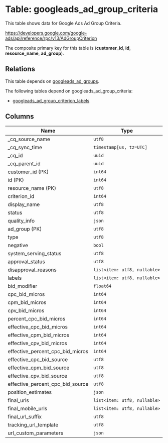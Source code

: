 # Table: googleads_ad_group_criteria

This table shows data for Google Ads Ad Group Criteria.

https://developers.google.com/google-ads/api/reference/rpc/v13/AdGroupCriterion

The composite primary key for this table is (**customer_id**, **id**, **resource_name**, **ad_group**).

## Relations

This table depends on [googleads_ad_groups](googleads_ad_groups).

The following tables depend on googleads_ad_group_criteria:
  - [googleads_ad_group_criterion_labels](googleads_ad_group_criterion_labels)

## Columns

| Name          | Type          |
| ------------- | ------------- |
|_cq_source_name|`utf8`|
|_cq_sync_time|`timestamp[us, tz=UTC]`|
|_cq_id|`uuid`|
|_cq_parent_id|`uuid`|
|customer_id (PK)|`int64`|
|id (PK)|`int64`|
|resource_name (PK)|`utf8`|
|criterion_id|`int64`|
|display_name|`utf8`|
|status|`utf8`|
|quality_info|`json`|
|ad_group (PK)|`utf8`|
|type|`utf8`|
|negative|`bool`|
|system_serving_status|`utf8`|
|approval_status|`utf8`|
|disapproval_reasons|`list<item: utf8, nullable>`|
|labels|`list<item: utf8, nullable>`|
|bid_modifier|`float64`|
|cpc_bid_micros|`int64`|
|cpm_bid_micros|`int64`|
|cpv_bid_micros|`int64`|
|percent_cpc_bid_micros|`int64`|
|effective_cpc_bid_micros|`int64`|
|effective_cpm_bid_micros|`int64`|
|effective_cpv_bid_micros|`int64`|
|effective_percent_cpc_bid_micros|`int64`|
|effective_cpc_bid_source|`utf8`|
|effective_cpm_bid_source|`utf8`|
|effective_cpv_bid_source|`utf8`|
|effective_percent_cpc_bid_source|`utf8`|
|position_estimates|`json`|
|final_urls|`list<item: utf8, nullable>`|
|final_mobile_urls|`list<item: utf8, nullable>`|
|final_url_suffix|`utf8`|
|tracking_url_template|`utf8`|
|url_custom_parameters|`json`|